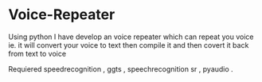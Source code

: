 # Voice-Repeater

Using python I have develop an voice repeater which can repeat you voice ie. it will convert your voice
to text then compile it and then covert it back from text to voice

Requiered speedrecognition , ggts , speechrecognition sr , pyaudio .
